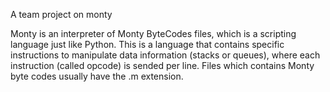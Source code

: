 A team project on monty

Monty is an interpreter of Monty ByteCodes files, which is a scripting language just like Python.
This is a language that contains specific instructions to manipulate data information (stacks or queues), where each instruction (called opcode) is sended per line. Files which contains Monty byte codes usually have the .m extension.
